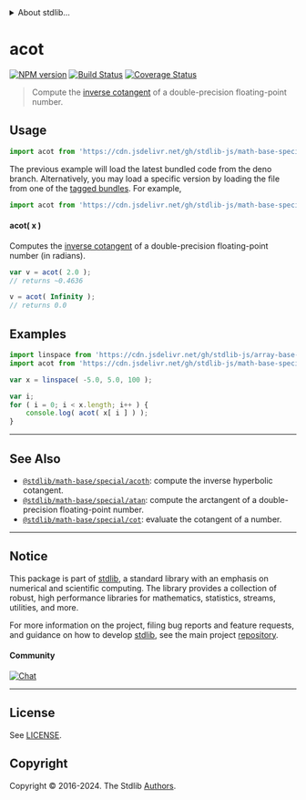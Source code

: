 <!--

@license Apache-2.0

Copyright (c) 2022 The Stdlib Authors.

Licensed under the Apache License, Version 2.0 (the "License");
you may not use this file except in compliance with the License.
You may obtain a copy of the License at

   http://www.apache.org/licenses/LICENSE-2.0

Unless required by applicable law or agreed to in writing, software
distributed under the License is distributed on an "AS IS" BASIS,
WITHOUT WARRANTIES OR CONDITIONS OF ANY KIND, either express or implied.
See the License for the specific language governing permissions and
limitations under the License.

-->


<details>
  <summary>
    About stdlib...
  </summary>
  <p>We believe in a future in which the web is a preferred environment for numerical computation. To help realize this future, we've built stdlib. stdlib is a standard library, with an emphasis on numerical and scientific computation, written in JavaScript (and C) for execution in browsers and in Node.js.</p>
  <p>The library is fully decomposable, being architected in such a way that you can swap out and mix and match APIs and functionality to cater to your exact preferences and use cases.</p>
  <p>When you use stdlib, you can be absolutely certain that you are using the most thorough, rigorous, well-written, studied, documented, tested, measured, and high-quality code out there.</p>
  <p>To join us in bringing numerical computing to the web, get started by checking us out on <a href="https://github.com/stdlib-js/stdlib">GitHub</a>, and please consider <a href="https://opencollective.com/stdlib">financially supporting stdlib</a>. We greatly appreciate your continued support!</p>
</details>

# acot

[![NPM version][npm-image]][npm-url] [![Build Status][test-image]][test-url] [![Coverage Status][coverage-image]][coverage-url] <!-- [![dependencies][dependencies-image]][dependencies-url] -->

> Compute the [inverse cotangent][arccotangent] of a double-precision floating-point number.



<section class="usage">

## Usage

```javascript
import acot from 'https://cdn.jsdelivr.net/gh/stdlib-js/math-base-special-acot@deno/mod.js';
```
The previous example will load the latest bundled code from the deno branch. Alternatively, you may load a specific version by loading the file from one of the [tagged bundles](https://github.com/stdlib-js/math-base-special-acot/tags). For example,

```javascript
import acot from 'https://cdn.jsdelivr.net/gh/stdlib-js/math-base-special-acot@v0.2.0-deno/mod.js';
```

#### acot( x )

Computes the [inverse cotangent][arccotangent] of a double-precision floating-point number (in radians).

```javascript
var v = acot( 2.0 );
// returns ~0.4636

v = acot( Infinity );
// returns 0.0
```

</section>

<!-- /.usage -->

<section class="examples">

## Examples

<!-- eslint no-undef: "error" -->

```javascript
import linspace from 'https://cdn.jsdelivr.net/gh/stdlib-js/array-base-linspace@deno/mod.js';
import acot from 'https://cdn.jsdelivr.net/gh/stdlib-js/math-base-special-acot@deno/mod.js';

var x = linspace( -5.0, 5.0, 100 );

var i;
for ( i = 0; i < x.length; i++ ) {
    console.log( acot( x[ i ] ) );
}
```

</section>

<!-- /.examples -->

<!-- C interface documentation. -->



<!-- Section for related `stdlib` packages. Do not manually edit this section, as it is automatically populated. -->

<section class="related">

* * *

## See Also

-   <span class="package-name">[`@stdlib/math-base/special/acoth`][@stdlib/math/base/special/acoth]</span><span class="delimiter">: </span><span class="description">compute the inverse hyperbolic cotangent.</span>
-   <span class="package-name">[`@stdlib/math-base/special/atan`][@stdlib/math/base/special/atan]</span><span class="delimiter">: </span><span class="description">compute the arctangent of a double-precision floating-point number.</span>
-   <span class="package-name">[`@stdlib/math-base/special/cot`][@stdlib/math/base/special/cot]</span><span class="delimiter">: </span><span class="description">evaluate the cotangent of a number.</span>

</section>

<!-- /.related -->

<!-- Section for all links. Make sure to keep an empty line after the `section` element and another before the `/section` close. -->


<section class="main-repo" >

* * *

## Notice

This package is part of [stdlib][stdlib], a standard library with an emphasis on numerical and scientific computing. The library provides a collection of robust, high performance libraries for mathematics, statistics, streams, utilities, and more.

For more information on the project, filing bug reports and feature requests, and guidance on how to develop [stdlib][stdlib], see the main project [repository][stdlib].

#### Community

[![Chat][chat-image]][chat-url]

---

## License

See [LICENSE][stdlib-license].


## Copyright

Copyright &copy; 2016-2024. The Stdlib [Authors][stdlib-authors].

</section>

<!-- /.stdlib -->

<!-- Section for all links. Make sure to keep an empty line after the `section` element and another before the `/section` close. -->

<section class="links">

[npm-image]: http://img.shields.io/npm/v/@stdlib/math-base-special-acot.svg
[npm-url]: https://npmjs.org/package/@stdlib/math-base-special-acot

[test-image]: https://github.com/stdlib-js/math-base-special-acot/actions/workflows/test.yml/badge.svg?branch=v0.2.0
[test-url]: https://github.com/stdlib-js/math-base-special-acot/actions/workflows/test.yml?query=branch:v0.2.0

[coverage-image]: https://img.shields.io/codecov/c/github/stdlib-js/math-base-special-acot/main.svg
[coverage-url]: https://codecov.io/github/stdlib-js/math-base-special-acot?branch=main

<!--

[dependencies-image]: https://img.shields.io/david/stdlib-js/math-base-special-acot.svg
[dependencies-url]: https://david-dm.org/stdlib-js/math-base-special-acot/main

-->

[chat-image]: https://img.shields.io/gitter/room/stdlib-js/stdlib.svg
[chat-url]: https://app.gitter.im/#/room/#stdlib-js_stdlib:gitter.im

[stdlib]: https://github.com/stdlib-js/stdlib

[stdlib-authors]: https://github.com/stdlib-js/stdlib/graphs/contributors

[umd]: https://github.com/umdjs/umd
[es-module]: https://developer.mozilla.org/en-US/docs/Web/JavaScript/Guide/Modules

[deno-url]: https://github.com/stdlib-js/math-base-special-acot/tree/deno
[deno-readme]: https://github.com/stdlib-js/math-base-special-acot/blob/deno/README.md
[umd-url]: https://github.com/stdlib-js/math-base-special-acot/tree/umd
[umd-readme]: https://github.com/stdlib-js/math-base-special-acot/blob/umd/README.md
[esm-url]: https://github.com/stdlib-js/math-base-special-acot/tree/esm
[esm-readme]: https://github.com/stdlib-js/math-base-special-acot/blob/esm/README.md
[branches-url]: https://github.com/stdlib-js/math-base-special-acot/blob/main/branches.md

[stdlib-license]: https://raw.githubusercontent.com/stdlib-js/math-base-special-acot/main/LICENSE

[arccotangent]: https://en.wikipedia.org/wiki/Inverse_trigonometric_functions

<!-- <related-links> -->

[@stdlib/math/base/special/acoth]: https://github.com/stdlib-js/math-base-special-acoth/tree/deno

[@stdlib/math/base/special/atan]: https://github.com/stdlib-js/math-base-special-atan/tree/deno

[@stdlib/math/base/special/cot]: https://github.com/stdlib-js/math-base-special-cot/tree/deno

<!-- </related-links> -->

</section>

<!-- /.links -->
